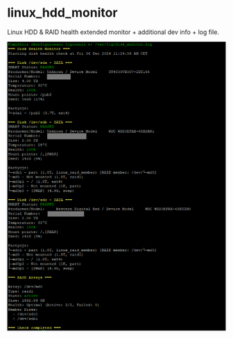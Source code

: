 # linux_hdd_monitor
Linux HDD &amp; RAID health extended monitor + additional dev info + log file.

![HDD Monitor Output](Hdd-monitor.jpg)
